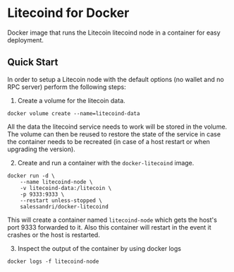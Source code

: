 # Litecoind for Docker

Docker image that runs the Litecoin litecoind node in a container for easy deployment.

## Quick Start

In order to setup a Litecoin node with the default options (no wallet and no RPC server) perform the following steps:

1. Create a volume for the litecoin data.

```
docker volume create --name=litecoind-data
```

All the data the litecoind service needs to work will be stored in the volume.
The volume can then be reused to restore the state of the service in case the container needs to be recreated (in case of a host restart or when upgrading the version).

2. Create and run a container with the `docker-litecoind` image.

```
docker run -d \
    --name litecoind-node \
    -v litecoind-data:/litecoin \
    -p 9333:9333 \
    --restart unless-stopped \
    salessandri/docker-litecoind
```

This will create a container named `litecoind-node` which gets the host's port 9333 forwarded to it.
Also this container will restart in the event it crashes or the host is restarted.

3. Inspect the output of the container by using docker logs

```
docker logs -f litecoind-node
```